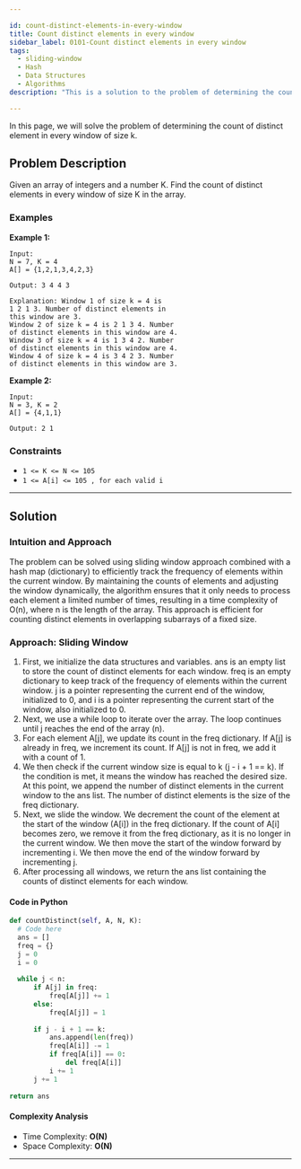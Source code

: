 ```yaml
---

id: count-distinct-elements-in-every-window
title: Count distinct elements in every window
sidebar_label: 0101-Count distinct elements in every window
tags:
  - sliding-window
  - Hash
  - Data Structures
  - Algorithms
description: "This is a solution to the problem of determining the count of distinct element in every window of size k."

---
```


In this page, we will solve the problem of determining the count of distinct element in every window of size k.

## Problem Description

Given an array of integers and a number K. Find the count of distinct elements in every window of size K in the array.

### Examples

**Example 1:**

```plaintext
Input:
N = 7, K = 4
A[] = {1,2,1,3,4,2,3}

Output: 3 4 4 3

Explanation: Window 1 of size k = 4 is
1 2 1 3. Number of distinct elements in
this window are 3. 
Window 2 of size k = 4 is 2 1 3 4. Number
of distinct elements in this window are 4.
Window 3 of size k = 4 is 1 3 4 2. Number
of distinct elements in this window are 4.
Window 4 of size k = 4 is 3 4 2 3. Number
of distinct elements in this window are 3.
```

**Example 2:**

```plaintext
Input:
N = 3, K = 2
A[] = {4,1,1}

Output: 2 1
```

### Constraints

- `1 <= K <= N <= 105`
- `1 <= A[i] <= 105 , for each valid i`

---

## Solution

### Intuition and Approach

The problem can be solved using sliding window approach combined with a hash map (dictionary) to efficiently track the frequency of elements within the current window. 
By maintaining the counts of elements and adjusting the window dynamically, the algorithm ensures that it only needs to process each element a limited number of times, resulting in a time complexity of O(n), where n is the length of the array. 
This approach is efficient for counting distinct elements in overlapping subarrays of a fixed size.
<Tabs>
 <tabItem value="Sliding Window" label="Sliding Window">

### Approach: Sliding Window

1. First, we initialize the data structures and variables. ans is an empty list to store the count of distinct elements for each window. freq is an empty dictionary to keep track of the frequency of elements within the current window.
   j is a pointer representing the current end of the window, initialized to 0, and i is a pointer representing the current start of the window, also initialized to 0.
2. Next, we use a while loop to iterate over the array. The loop continues until j reaches the end of the array (n).
3. For each element A[j], we update its count in the freq dictionary. If A[j] is already in freq, we increment its count. If A[j] is not in freq, we add it with a count of 1.
4. We then check if the current window size is equal to k (j - i + 1 == k). If the condition is met, it means the window has reached the desired size.
   At this point, we append the number of distinct elements in the current window to the ans list. The number of distinct elements is the size of the freq dictionary.
5. Next, we slide the window. We decrement the count of the element at the start of the window (A[i]) in the freq dictionary. If the count of A[i] becomes zero, we remove it from the freq dictionary, as it is no longer in the current window. We then move the start of the window forward by incrementing i.
   We then move the end of the window forward by incrementing j.
6. After processing all windows, we return the ans list containing the counts of distinct elements for each window.   

#### Code in Python
```python
def countDistinct(self, A, N, K):
  # Code here
  ans = []
  freq = {}
  j = 0
  i = 0
  
  while j < n:
      if A[j] in freq:
          freq[A[j]] += 1
      else:
          freq[A[j]] = 1
  
      if j - i + 1 == k:
          ans.append(len(freq))
          freq[A[i]] -= 1
          if freq[A[i]] == 0:
              del freq[A[i]]
          i += 1
      j += 1
  
return ans
```

#### Complexity Analysis

- Time Complexity: **O(N)**
- Space Complexity: **O(N)**

---

